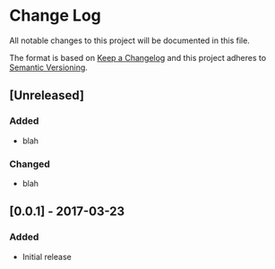# Change Log
All notable changes to this project will be documented in this file.

The format is based on [Keep a Changelog](http://keepachangelog.com/)
and this project adheres to [Semantic Versioning](http://semver.org/).

## [Unreleased]
### Added
- blah

### Changed
- blah

## [0.0.1] - 2017-03-23
### Added
- Initial release
